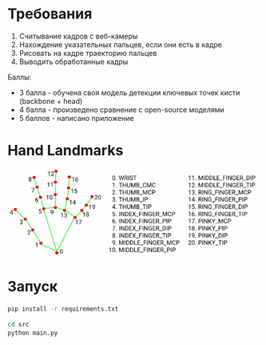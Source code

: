 
# Требования

1. Считывание кадров с веб-камеры
2. Нахождение указательных пальцев, если они есть в кадре
3. Рисовать на кадре траекторию пальцев
4. Выводить обработанные кадры


Баллы:

* 3 балла - обучена своя модель детекции ключевых точек кисти (backbone + head)
* 4 балла - произведено сравнение с open-source моделями
* 5 баллов - написано приложение

# Hand Landmarks

![img.png](imgs/img.png)

# Запуск

```bash
pip install -r requirements.txt
```

```bash
cd src
python main.py
```
